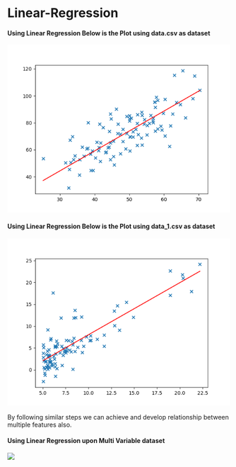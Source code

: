# Linear-Regression
<h4>Using Linear Regression Below is the Plot using data.csv as dataset</h4>
<img src="Plot.png">
<h4>Using Linear Regression Below is the Plot using data_1.csv as dataset</h4>
<img src="Plot_1.png">
<p>By following similar steps we can achieve and develop relationship between multiple features also.</p>
<h4>Using Linear Regression upon Multi Variable dataset</h4>
<img src="Multi%20Variable/Multi%20variable.png">
